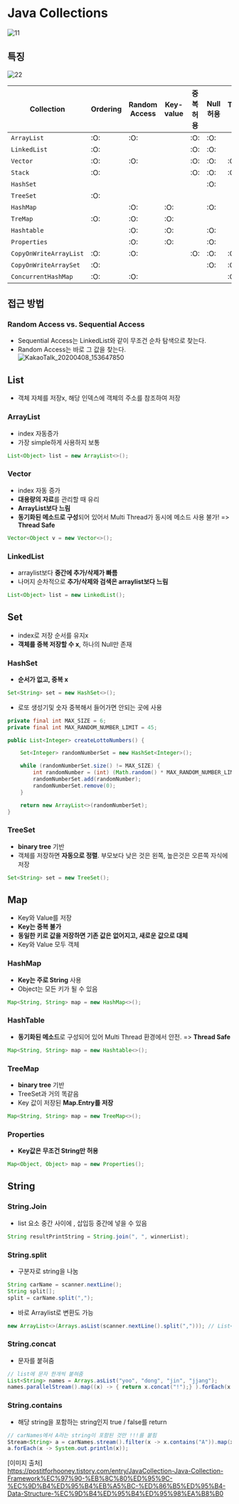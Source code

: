 # Java Collections

![11](https://user-images.githubusercontent.com/32935365/67305920-19689e00-f531-11e9-92a3-ed4ac44c8395.PNG)

## 특징  
![22](https://user-images.githubusercontent.com/32935365/67306651-48cbda80-f532-11e9-9b20-38c548cb03c3.PNG)  

|Collection             |Ordering   |Random Access   |Key-value  | 중복 허용 | Null 허용 | Thread safe |
|-----------------------|-----------|----------------|-----------|----------|-----------|-------------|
|`ArrayList`            |:O:        |:O:             |           |:O:       |:O:        |             |
|`LinkedList`           |:O:        |                |           |:O:       |:O:        |             |
|`Vector`         	    |:O:        |:O:             |           |:O:       |:O:        |:O:          |
|`Stack`         	    |:O:        |                |           |:O:       |:O:        |:O:          |
|`HashSet`         	    |           |                |           |          |:O:        |             |
|`TreeSet`         	    |:O:        |                |           |          |           |             |
|`HashMap`          	|           |:O:             |:O:        |          |:O:        |             |
|`TreMap`          	    |:O:        |:O:             |:O:        |          |           |             |
|`Hashtable`            |           |:O:             |:O:        |          |:O:        |             |
|`Properties`           |           |:O:             |:O:        |          |:O:        |             |
|`CopyOnWriteArrayList` |:O:        |:O:             |           |:O:       |:O:        |:O:          |
|`CopyOnWriteArraySet`  |:O:        |                |           |          |:O:        |:O:          |
|`ConcurrentHashMap`    |:O:        |:O:             |           |          |           |:O:          |



## 접근 방법
### Random Access vs. Sequential Access
- Sequential Access는 LinkedList와 같이 무조건 순차 탐색으로 찾는다.
- Random Access는 바로 그 값을 찾는다.  
![KakaoTalk_20200408_153647850](https://user-images.githubusercontent.com/32935365/78808612-a8467580-7a00-11ea-9968-ad5e8d7e6604.png)  

## List
- 객체 자체를 저장x, 해당 인덱스에 객체의 주소를 참조하여 저장

### ArrayList
- index 자동증가
- 가장 simple하게 사용하지 보통
```java
List<Object> list = new ArrayList<>();
```
### Vector
- index 자동 증가
- **대용량의 자료**를 관리할 때 유리
- **ArrayList보다 느림**
- **동기화된 메소드로 구성**되어 있어서 Multi Thread가 동시에 메소드 사용 불가! => **Thread Safe**
```java
Vector<Object v = new Vector<>();
```

### LinkedList
- arraylist보다 **중간에 추가/삭제가 빠름**
- 나머지 순차적으로 **추가/삭제와 검색은 arraylist보다 느림**
```java
List<Object> list = new LinkedList();
```



## Set
- index로 저장 순서를 유지x
- **객체를 중복 저장할 수 x**, 하나의 Null만 존재

### HashSet
- **순서가 없고, 중복 x**
```java
Set<String> set = new HashSet<>();
```

- 로또 생성기및 숫자 중복해서 들어가면 안되는 곳에 사용
```java
private final int MAX_SIZE = 6;
private final int MAX_RANDOM_NUMBER_LIMIT = 45;

public List<Integer> createLottoNumbers() {

    Set<Integer> randomNumberSet = new HashSet<Integer>();

    while (randomNumberSet.size() != MAX_SIZE) {
        int randomNumber = (int) (Math.random() * MAX_RANDOM_NUMBER_LIMIT + 1);
        randomNumberSet.add(randomNumber);
        randomNumberSet.remove(0);
    }

    return new ArrayList<>(randomNumberSet);
}
```

### TreeSet
- **binary tree** 기반
- 객체를 저장하면 **자동으로 정렬**. 부모보다 낮은 것은 왼쪽, 높은것은 오른쪽 자식에 저장
```java
Set<String> set = new TreeSet();
```

## Map
- Key와 Value를 저장
- **Key는 중복 불가**
- **동일한 키로 값을 저장하면 기존 값은 없어지고, 새로운 값으로 대체**
- Key와 Value 모두 객체

### HashMap
- **Key는 주로 String** 사용
- Object는 모든 키가 될 수 있음
```java
Map<String, String> map = new HashMap<>();
```

### HashTable
- **동기화된 메소드**로 구성되어 있어 Multi Thread 환경에서 안전. => **Thread Safe**
```java
Map<String, String> map = new Hashtable<>();
```

### TreeMap
- **binary tree** 기반
- TreeSet과 거의 똑같음
- Key 값이 저장된 **Map.Entry를 저장**
```java
Map<String, String> map = new TreeMap<>();
```

### Properties
- **Key값은 무조건 String만 허용**
```java
Map<Object, Object> map = new Properties();
```

## String

### String.Join
- list 요소 중간 사이에  , 삽입등 중간에 넣을 수 있음
```java
String resultPrintString = String.join(", ", winnerList);
```

### String.split
- 구분자로 string을 나눔
```java
String carName = scanner.nextLine();    
String split[];
split = carName.split(",");
```
- 바로 Arraylist로 변환도 가능
```java
new ArrayList<>(Arrays.asList(scanner.nextLine().split(","))); // List<String>
```

### String.concat
- 문자를 붙혀줌
```java
// list에 문자 한개씩 붙혀줌
List<String> names = Arrays.asList("yoo", "dong", "jin", "jjang");
names.parallelStream().map((x) -> { return x.concat("!");} ).forEach(x -> System.out.println(x)); // yoo!, dong!, jin!, jjang!
```

### String.contains
- 해당 string을 포함하는 string인지 true / false를 return
```java
// carNames에서 A라는 string이 포함된 것만 !!!를 붙힘
Stream<String> a = carNames.stream().filter(x -> x.contains("A")).map(x-> x.concat("!!!"));
a.forEach(x -> System.out.println(x));
```


[이미지 출처]  
https://postitforhooney.tistory.com/entry/JavaCollection-Java-Collection-Framework%EC%97%90-%EB%8C%80%ED%95%9C-%EC%9D%B4%ED%95%B4%EB%A5%BC-%ED%86%B5%ED%95%B4-Data-Structure-%EC%9D%B4%ED%95%B4%ED%95%98%EA%B8%B0
